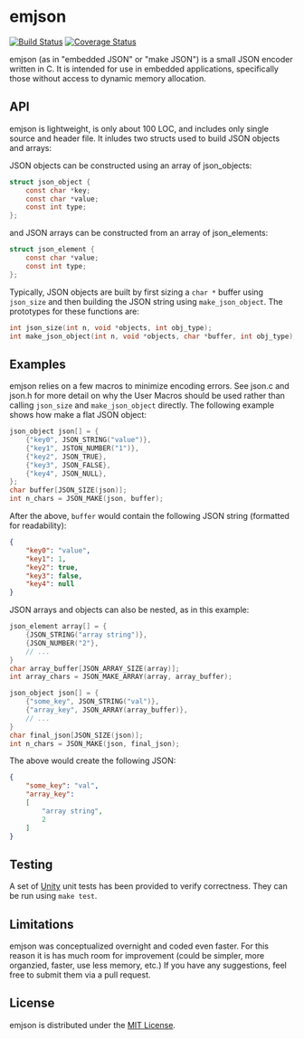 # emjson
[![Build Status](https://travis-ci.org/Austinpayne/emjson.svg?branch=master)](https://travis-ci.org/Austinpayne/emjson) [![Coverage Status](https://coveralls.io/repos/github/Austinpayne/emjson/badge.svg?branch=master)](https://coveralls.io/github/Austinpayne/emjson?branch=master)

emjson (as in "embedded JSON" or "make JSON") is a small JSON encoder written in C. It is intended for use in embedded applications, specifically those without access to dynamic memory allocation.

## API
emjson is lightweight, is only about 100 LOC, and includes only single source and header file. It inludes two structs used to build JSON objects and arrays:

JSON objects can be constructed using an array of json_objects:
```c
struct json_object {
    const char *key;
    const char *value;
    const int type;
};
```

and JSON arrays can be constructed from an array of json_elements:
```c
struct json_element {
    const char *value;
    const int type;
};
```

Typically, JSON objects are built by first sizing a `char *` buffer using `json_size` and then building the JSON string using `make_json_object`. The prototypes for these functions are:

```c
int json_size(int n, void *objects, int obj_type);
int make_json_object(int n, void *objects, char *buffer, int obj_type);
```

## Examples
emjson relies on a few macros to minimize encoding errors. See json.c and json.h for more detail on why the User Macros should be used rather than calling `json_size` and `make_json_object` directly. The following example shows how make a flat JSON object:

```c
json_object json[] = {
    {"key0", JSON_STRING("value")},
    {"key1", JSTON_NUMBER("1")},
    {"key2", JSON_TRUE},
    {"key3", JSON_FALSE},
    {"key4", JSON_NULL},
};
char buffer[JSON_SIZE(json)];
int n_chars = JSON_MAKE(json, buffer);
```

After the above, `buffer` would contain the following JSON string (formatted for readability):

```json
{
    "key0": "value",
    "key1": 1,
    "key2": true,
    "key3": false,
    "key4": null
}
```

JSON arrays and objects can also be nested, as in this example:

```c
json_element array[] = {
    {JSON_STRING("array string")},
    {JSON_NUMBER("2"},
    // ...
}
char array_buffer[JSON_ARRAY_SIZE(array)];
int array_chars = JSON_MAKE_ARRAY(array, array_buffer);

json_object json[] = {
    {"some_key", JSON_STRING("val")},
    {"array_key", JSON_ARRAY(array_buffer)},
    // ...
}
char final_json[JSON_SIZE(json)];
int n_chars = JSON_MAKE(json, final_json);
```

The above would create the following JSON:

```json
{
    "some_key": "val",
    "array_key":
    [
        "array string",
        2
    ]
}
```

## Testing
A set of [Unity](http://www.throwtheswitch.org/unity/) unit tests has been provided to verify correctness. They can be run using `make test`.

## Limitations
emjson was conceptualized overnight and coded even faster. For this reason it is has much room for improvement (could be simpler, more organzied, faster, use less memory, etc.) If you have any suggestions, feel free to submit them via a pull request.

## License
emjson is distributed under the [MIT License](https://opensource.org/licenses/MIT).
